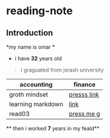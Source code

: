 # reading-note
## Introduction
*my name is omar *  
* i have **32** years old  
> i graguated from jerash university   

accounting   | finance  
-----------  |   ----------
groth mindset| [presss link](grothmindset)
learning markdown | [link](read2)
read03 | [press me ](read03)g
** then i worked **7** years in my feald**


